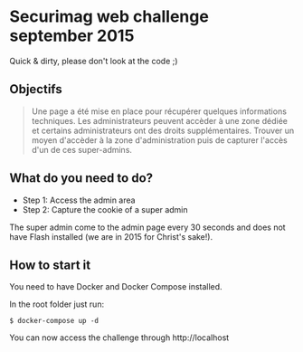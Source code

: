 # Securimag web challenge september 2015
Quick & dirty, please don't look at the code ;)

## Objectifs
>Une page a été mise en place pour récupérer quelques informations techniques.
>Les administrateurs peuvent accèder à une zone dédiée et certains administrateurs ont des droits supplémentaires.
>Trouver un moyen d'accèder à la zone d'administration puis de capturer l'accès d'un de ces super-admins.

## What do you need to do?
* Step 1: Access the admin area
* Step 2: Capture the cookie of a super admin

The super admin come to the admin page every 30 seconds and does not have Flash
installed (we are in 2015 for Christ's sake!).

## How to start it
You need to have Docker and Docker Compose installed.

In the root folder just run:
```
$ docker-compose up -d
```
You can now access the challenge through http://localhost
